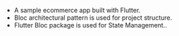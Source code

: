 
- A sample ecommerce app built with Flutter.
- Bloc architectural pattern is used for project structure. 
- Flutter Bloc package is used for State Management..


